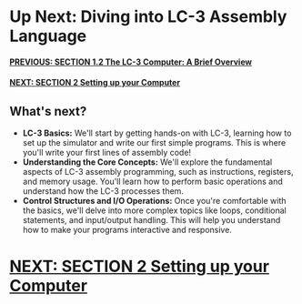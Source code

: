 # Up Next: Diving into LC-3 Assembly Language
#### [PREVIOUS: SECTION 1.2 The LC-3 Computer: A Brief Overview](/docs/1.2_LC-3-Computer-Brief-Overview.md)
#### [NEXT: SECTION 2 Setting up your Computer](/docs/2_Setting-up-your-Computer.md)
## What's next?
- **LC-3 Basics:** We'll start by getting hands-on with LC-3, learning how to set up the simulator and write our first simple programs. This is where you'll write your first lines of assembly code!
- **Understanding the Core Concepts:** We'll explore the fundamental aspects of LC-3 assembly programming, such as instructions, registers, and memory usage. You'll learn how to perform basic operations and understand how the LC-3 processes them.
- **Control Structures and I/O Operations:** Once you're comfortable with the basics, we'll delve into more complex topics like loops, conditional statements, and input/output handling. This will help you understand how to make your programs interactive and responsive.

# [NEXT: SECTION 2 Setting up your Computer](/docs/2_Setting-up-your-Computer.md)
